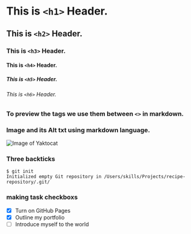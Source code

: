 # This is `<h1>` Header.
## This is `<h2>` Header.
### This is `<h3>` Header.
#### This is `<h4>` Header.
##### This is `<h5>` Header.
###### This is `<h6>` Header.

### To preview the tags we use them between `<>` in markdown.

### Image and its Alt txt using markdown language.
![Image of Yaktocat](https://octodex.github.com/images/yaktocat.png)

### Three backticks
```
$ git init
Initialized empty Git repository in /Users/skills/Projects/recipe-repository/.git/
```
### making task checkboxs
- [x] Turn on GitHub Pages
- [x] Outline my portfolio
- [ ] Introduce myself to the world
